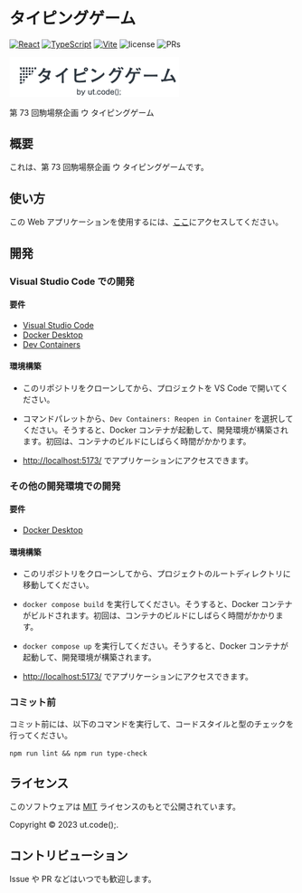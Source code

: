# タイピングゲーム

[![React](https://img.shields.io/badge/React-555.svg?logo=react)](https://github.com/facebook/react)
[![TypeScript](https://img.shields.io/badge/TypeScript-007ACC.svg?logo=typescript&logoColor=white)](https://github.com/microsoft/TypeScript)
[![Vite](https://img.shields.io/badge/Vite-1e1e20.svg?logo=vite)](https://github.com/vitejs/vite)
![license](https://img.shields.io/badge/license-MIT-informational.svg)
![PRs](https://img.shields.io/badge/PRs-welcome-brightgreen.svg)

<img src="frontend/public/logo.png" width="300">

第 73 回駒場祭企画 ウ タイピングゲーム

## 概要

これは、第 73 回駒場祭企画 ウ タイピングゲームです。

## 使い方

この Web アプリケーションを使用するには、[ここ](https://typing.utcode.net/)にアクセスしてください。

## 開発

### Visual Studio Code での開発

#### 要件

- [Visual Studio Code](https://code.visualstudio.com/)
- [Docker Desktop](https://www.docker.com/products/docker-desktop/)
- [Dev Containers](https://marketplace.visualstudio.com/items?itemName=ms-vscode-remote.remote-containers)

#### 環境構築

- このリポジトリをクローンしてから、プロジェクトを VS Code で開いてください。

- コマンドパレットから、`Dev Containers: Reopen in Container` を選択してください。そうすると、Docker コンテナが起動して、開発環境が構築されます。初回は、コンテナのビルドにしばらく時間がかかります。

- [http://localhost:5173/](http://localhost:5173/) でアプリケーションにアクセスできます。

### その他の開発環境での開発

#### 要件

- [Docker Desktop](https://www.docker.com/products/docker-desktop/)

#### 環境構築

- このリポジトリをクローンしてから、プロジェクトのルートディレクトリに移動してください。

- `docker compose build` を実行してください。そうすると、Docker コンテナがビルドされます。初回は、コンテナのビルドにしばらく時間がかかります。

- `docker compose up` を実行してください。そうすると、Docker コンテナが起動して、開発環境が構築されます。

- [http://localhost:5173/](http://localhost:5173/) でアプリケーションにアクセスできます。

### コミット前

コミット前には、以下のコマンドを実行して、コードスタイルと型のチェックを行ってください。

```shell
npm run lint && npm run type-check
```

## ライセンス

このソフトウェアは [MIT](./LICENSE) ライセンスのもとで公開されています。

Copyright © 2023 ut.code();.

## コントリビューション

Issue や PR などはいつでも歓迎します。
